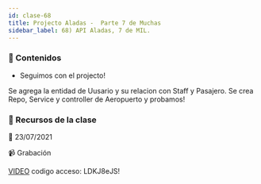 ```yaml
---
id: clase-68
title: Projecto Aladas -  Parte 7 de Muchas
sidebar_label: 68) API Aladas, 7 de MIL.
---
```




### 📝 Contenidos

- Seguimos con el projecto!

Se agrega la entidad de Uusario y su relacion con Staff y Pasajero.
Se crea Repo, Service y controller de Aeropuerto y probamos!


### 🚀 Recursos de la clase

📆 23/07/2021

📹 Grabación

[VIDEO](https://us02web.zoom.us/rec/share/ujFbEnTJchCiUfeAaAMIu65a11jR-8msCWxbGzj8kEv3NxLch8PVfC6_dzzaNexz.CiDOk7LnSLlbrQQ_)
codigo acceso: LDKJ8eJS!
